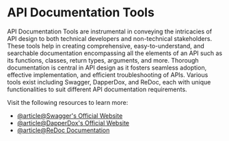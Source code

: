 # API Documentation Tools

API Documentation Tools are instrumental in conveying the intricacies of API design to both technical developers and non-technical stakeholders. These tools help in creating comprehensive, easy-to-understand, and searchable documentation encompassing all the elements of an API such as its functions, classes, return types, arguments, and more. Thorough documentation is central in API design as it fosters seamless adoption, effective implementation, and efficient troubleshooting of APIs. Various tools exist including Swagger, DapperDox, and ReDoc, each with unique functionalities to suit different API documentation requirements.

Visit the following resources to learn more:

- [@article@Swagger's Official Website](https://swagger.io/)
- [@article@DapperDox's Official Website](http://dapperdox.io/)
- [@article@ReDoc Documentation](https://github.com/Redocly/redoc)